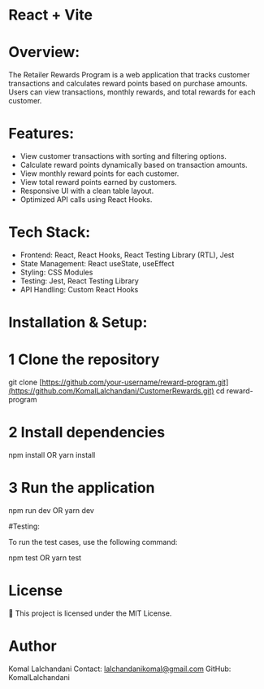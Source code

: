 # React + Vite

# Overview:

The Retailer Rewards Program is a web application that tracks customer transactions and calculates reward points based on purchase amounts. Users can view transactions, monthly rewards, and total rewards for each customer.

# Features:

- View customer transactions with sorting and filtering options.
- Calculate reward points dynamically based on transaction amounts.
- View monthly reward points for each customer.
- View total reward points earned by customers.
- Responsive UI with a clean table layout.
- Optimized API calls using React Hooks.

# Tech Stack:

- Frontend: React, React Hooks, React Testing Library (RTL), Jest
- State Management: React useState, useEffect
- Styling: CSS Modules
- Testing: Jest, React Testing Library
- API Handling: Custom React Hooks

# Installation & Setup:

# 1️ Clone the repository

git clone [https://github.com/your-username/reward-program.git](https://github.com/KomalLalchandani/CustomerRewards.git)
cd reward-program

# 2️ Install dependencies

npm install
OR
yarn install

# 3️ Run the application

npm run dev
OR
yarn dev

#Testing:

To run the test cases, use the following command:

npm test
OR
yarn test

# License

📜 This project is licensed under the MIT License.

# Author

Komal Lalchandani
Contact: lalchandanikomal@gmail.com
GitHub: KomalLalchandani
